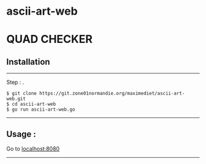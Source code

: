 # ascii-art-web

<h1>QUAD CHECKER</h1>


## Installation
***
Step : .
```
$ git clone https://git.zone01normandie.org/maximediet/ascii-art-web.git
$ cd ascii-art-web
$ go run ascii-art-web.go

```
***
## Usage :
Go to <a href="http://localhost:8080">localhost:8080</a> 
***
